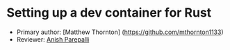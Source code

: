 # Setting up a dev container for Rust

* Primary author: [Matthew Thornton] (https://github.com/mthornton1133)
* Reviewer: [Anish Parepalli](https://github.com/apcodes)

